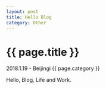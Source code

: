 ```yaml
---
layout: post
title: Hello Blog
category: Other
---
```


{{ page.title }}
================

<p class="meta">2018.1.19 - Beijingi {{ page.category }}</p>

Hello, Blog, Life and Work.
